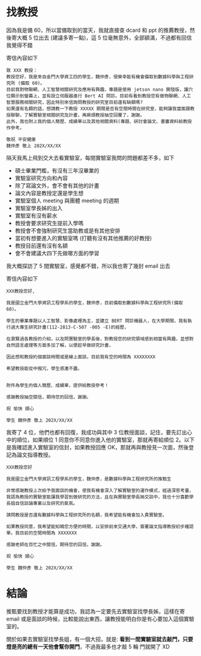 # 找教授

因為我是備 60，所以當備取到的當天，我就直接查 dcard 和 ppt 的推薦教授，然後寄大概 5 位出去 (建議多寄一點)，這 5 位毫無意外，全部額滿，不過都有回信我覺得不錯

寄信內容如下

```
致 XXX 教授： 
教授您好，我是來自金門大學資工四的學生，魏仲彥，很榮幸能有機會備取到數據科學與工程研究所 (備取 60)。
目前我對物聯網、人工智慧相關研究及應用有興趣，專題是使用 jetson nano 開發版，讓穴位顯示到螢幕上，並有設立伺服器進行 Bert AI 問診。目前有看到教授您有做物聯網、人工智慧服務相關研究，因此特別來信詢問教授的研究室目前還有缺額嗎? 
如果還有名額的話，想請教一下教授 XXXXX 期間是否有空閒時間在研究室，能夠讓我當面跟教授聊聊，了解實驗室相關研究及計畫，再麻煩教授抽空回覆了，謝謝。
此外，我也附上我的個人簡歷、成績單以及其他相關資料(專題、研討會論文、書審資料給教授作參考。

敬祝 平安健康
魏仲彥 敬上 202X/XX/XX
```



隔天我馬上飛到交大去看實驗室，每間實驗室我問的問題都差不多，如下

* 碩士畢業門檻，有沒有三年沒畢業的
* 實驗室研究方向和內容
* 除了寫論文外，會不會有其他的計畫
* 論文內容是教授定還是學生想
* 實驗室個人 meeting 與團體 meeting 的週期
* 實驗室學長姊的出入
* 實驗室有沒有薪水
* 教授會要求研究生提前入學嗎
* 教授會不會強制研究生當助教或是有其他安排
* 當初有想要進入的實驗室嗎 (打聽有沒有其他推薦的好教授)
* 教授目前還有沒有名額
* 會不會建議大四下先做哪方面的學習

我大概探訪了 5 間實驗室，感覺都不錯，所以我也寄了幾封 email 出去

寄信內容如下

```
XXX教授您好,

我是國立金門大學資訊工程學系的學生，魏仲彥，目前備取到數據科學與工程研究所(備取 60)。

學生的畢業專題以人工智慧、影像處裡為主，並建立 BERT 問診機器人，在大學期間，我有執行過大專生研究計畫(112-2813-C-507 -005 -E)的經歷，

在瀏覽過各教授的介紹，以及問實驗室的學長後，對教授您的研究領域感到相當有興趣，並想對自然語言處理等方面多加了解，以便趁早做研究計畫，

因此想和教授約個面談時間或是線上面談，目前我有空的時間為 XXXXXXXX

希望教授能從中撥冗，學生感激不盡。

 
附件為學生的個人簡歷、成績單，提供給教授參考！

感謝教授抽空閱信，期待您的回信，謝謝。

祝 愉快 順心

學生 魏仲彥 敬上 202X/XX/XX
```



我寄了 4 位，他們也都有回復，我成功與其中 3 位教授面談，記住，要先訂出心中的順位，如果順位 1 同意你不同意你進入他的實驗室，那就再寄給順位 2。以下是我確認進入實驗室的信封，如果教授回應 OK，那就再與教授見一次面，然後登記為論文指導教授。

```
XXX教授您好

我是國立金門大學資訊工程學系的學生，魏仲彥，是數據科學與工程研究所的推甄生

非常感謝教授上次給予我面談的機會，使我有機會深入了解實驗室的運作模式，經過深思考量，我認為教授的實驗室能讓我學習到做研究的方法，且在與實驗室學長姊交談中，我也十分喜歡學長姐自信談論專業以及研究的氣氛。

請問教授是否還有數據科學與工程研究所的名額，我希望能有機會加入貴實驗室。

如果教授同意，我希望能知曉您方便的時間，以安排前來交通大學，簽署論文指導教授初步確認單。我目前的空閒時間為 XXXXXXX

感謝老師在百忙之中閱信，期待您的回信，謝謝。
   
祝 愉快 順心

學生 魏仲彥 敬上 202X/XX/XX
```



# 結論

推甄要找到教授才能算是成功，我認為一定要先去實驗室找學長姊，這樣在寄 email 或是面談的時候，比較能說出東西，讓教授能明白你是有心要加入這個實驗室的。

關於如果去實驗室找學長姐，有一個大招，就是: **看到一間實驗室就去敲門，只要燈是亮的總有一天他會幫你開門**，不過我最多也才敲 5 輪 門就開了 XD